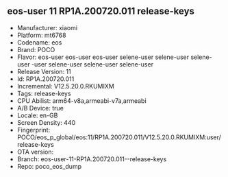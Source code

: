 ## eos-user 11 RP1A.200720.011  release-keys
- Manufacturer: xiaomi
- Platform: mt6768
- Codename: eos
- Brand: POCO
- Flavor: eos-user
eos-user
eos-user
selene-user
selene-user
selene-user
-user
selene-user
selene-user
selene-user
- Release Version: 11
- Id: RP1A.200720.011
- Incremental: V12.5.20.0.RKUMIXM
- Tags: release-keys
- CPU Abilist: arm64-v8a,armeabi-v7a,armeabi
- A/B Device: true
- Locale: en-GB
- Screen Density: 440
- Fingerprint: POCO/eos_p_global/eos:11/RP1A.200720.011/V12.5.20.0.RKUMIXM:user/release-keys
- OTA version: 
- Branch: eos-user-11-RP1A.200720.011--release-keys
- Repo: poco_eos_dump
